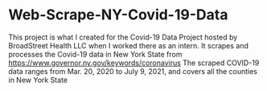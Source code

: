# Web-Scrape-NY-Covid-19-Data
This project is what I created for the Covid-19 Data Project hosted by BroadStreet Health LLC 
when I worked there as an intern. 
It scrapes and processes the Covid-19 data in New York State from 
https://www.governor.ny.gov/keywords/coronavirus
The scraped COVID-19 data ranges from Mar. 20, 2020 to July 9, 2021, and covers all the counties in New York State
